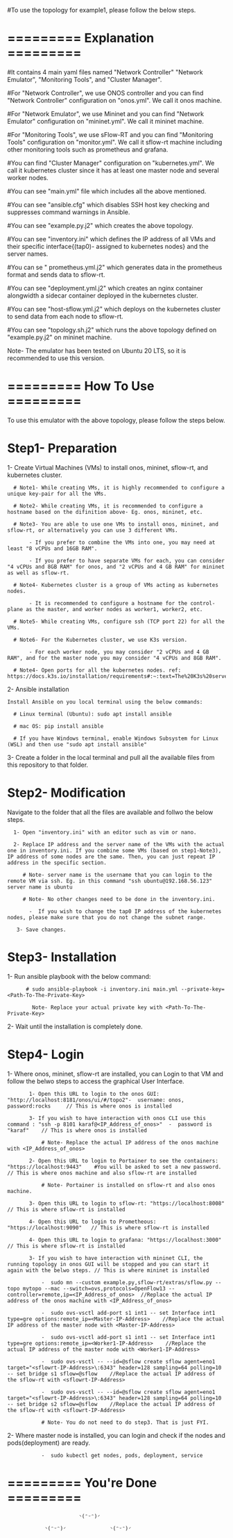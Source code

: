 #To use the topology for example1, please follow the below steps.

# ========= Explanation ========= 
#It contains 4 main yaml files named "Network Controller" "Network Emulator", "Monitoring Tools", and "Cluster Manager".

#For "Network Controller", we use ONOS controller and you can find "Network Controller" configuration on "onos.yml". We call it onos machine.

#For "Network Emulator", we use Mininet and you can find "Network Emulator" configuration on "mininet.yml". We call it mininet machine.

#For "Monitoring Tools", we use sFlow-RT and you can find "Monitoring Tools" configuration on "monitor.yml". We call it sflow-rt machine including other monitoring tools such as prometheus and grafana.

#You can find "Cluster Manager" configuration on "kubernetes.yml". We call it kubernetes cluster since it has at least one master node and several worker nodes.

#You can see "main.yml" file which includes all the above mentioned.

#You can see "ansible.cfg" which disables SSH host key checking and suppresses command warnings in Ansible.

#You can see "example.py.j2" which creates the above topology.

#You can see "inventory.ini" which defines the IP address of all VMs and their specific interface{(tap0)- assigned to kubernetes nodes} and the server names.

#You can se " prometheus.yml.j2" which generates data in the prometheus format and sends data to sflow-rt.

#You can see "deployment.yml.j2" which creates an nginx container alongwidth a sidecar container deployed in the kubernetes cluster.

#You can see "host-sflow.yml.j2" which deploys on the kubernetes cluster to send data from each node to sflow-rt.

#You can see "topology.sh.j2" which runs the above topology defined on "example.py.j2" on mininet machine.

Note- The emulator has been tested on Ubuntu 20 LTS, so it is recommended to use this version.

# ========= How To Use ========= 
To use this emulator with the above topology, please follow the steps below.

# Step1- Preparation

  1- Create Virtual Machines (VMs) to install onos, mininet, sflow-rt, and kubernetes cluster.
  
      # Note1- While creating VMs, it is highly recommended to configure a unique key-pair for all the VMs.
      
      # Note2- While creating VMs, it is recommended to configure a hostname based on the difinition above- Eg. onos, mininet, etc.
      
      # Note3- You are able to use one VMs to install onos, mininet, and sflow-rt, or alternatively you can use 3 different VMs.
      
           - If you prefer to combine the VMs into one, you may need at least "8 vCPUs and 16GB RAM". 
           
           - If you prefer to have separate VMs for each, you can consider "4 vCPUs and 8GB RAM" for onos, and "2 vCPUs and 4 GB RAM" for mininet as well as sflow-rt.
           
      # Note4- Kubernetes cluster is a group of VMs acting as kubernetes nodes. 
      
           - It is recommended to configure a hostname for the control-plane as the master, and worker nodes as worker1, worker2, etc. 
           
      # Note5- While creating VMs, configure ssh (TCP port 22) for all the VMs.  
      
      # Note6- For the Kubernetes cluster, we use K3s version.
      
           - For each worker node, you may consider "2 vCPUs and 4 GB RAM", and for the master node you may consider "4 vCPUs and 8GB RAM".
           
      # Note4- Open ports for all the kubernetes nodes. ref: https://docs.k3s.io/installation/requirements#:~:text=The%20K3s%20server%20needs%20port,listen%20on%20any%20other%20port.

  2- Ansible installation
  
    Install Ansible on you local terminal using the below commands:
    
      # Linux terminal (Ubuntu): sudo apt install ansible
      
      # mac OS: pip install ansible
      
      # If you have Windows terminal, enable Windows Subsystem for Linux (WSL) and then use "sudo apt install ansible"
      
  3- Create a folder in the local terminal and pull all the available files from this repository to that folder.

# Step2- Modification

Navigate to the folder that all the files are available and follwo the below steps.

      1- Open "inventory.ini" with an editor such as vim or nano.
      
      2- Replace IP address and the server name of the VMs with the actual one in inventory.ini. If you combine some VMs (based on step1-Note3), IP address of some nodes are the same. Then, you can just repeat IP address in the specific section.
      
         # Note- server name is the username that you can login to the remote VM via ssh. Eg. in this command "ssh ubuntu@192.168.56.123" server name is ubuntu
         
         # Note- No other changes need to be done in the inventory.ini.
         
           -  If you wish to change the tap0 IP address of the kubernetes nodes, please make sure that you do not change the subnet range.
           
       3- Save changes.
          
# Step3- Installation

1- Run ansible playbook with the below command:

          # sudo ansible-playbook -i inventory.ini main.yml --private-key=<Path-To-The-Private-Key>
          
            Note- Replace your actual private key with <Path-To-The-Private-Key>
            
2- Wait until the installation is completely done.

# Step4- Login

  1- Where onos, mininet, sflow-rt are installed, you can Login to that VM and follow the belwo steps to access the graphical User Interface.
  
           1- Open this URL to login to the onos GUI: "http://localhost:8181/onos/ui/#/topo2"-  username: onos, password:rocks     // This is where onos is installed
           
           3- If you wish to have interaction with onos CLI use this command : "ssh -p 8101 karaf@<IP_Address_of_onos>"  -  password is "karaf"    // This is where onos is installed
           
               # Note- Replace the actual IP address of the onos machine with <IP_Address_of_onos> 
               
           2- Open this URL to login to Portainer to see the containers:  "https://localhost:9443"    #You will be asked to set a new password.     // This is where onos machine and also sflow-rt are installed
           
               # Note- Portainer is installed on sflow-rt and also onos machine.
               
           3- Open this URL to login to sflow-rt: "https://localhost:8008"      // This is where sflow-rt is installed
           
           4- Open this URL to login to Prometheous: "https://localhost:9090"   // This is where sflow-rt is installed   
           
           4- Open this URL to login to grafana: "https://localhost:3000"      // This is where sflow-rt is installed     
           
           3- If you wish to have interaction with mininet CLI, the running topology in onos GUI will be stopped and you can start it again with the belwo steps. // This is where mininet is installed
           
               -  sudo mn --custom example.py,sflow-rt/extras/sflow.py --topo mytopo --mac --switch=ovs,protocols=OpenFlow13 --controller=remote,ip=<IP_Address_of_onos>  //Replace the actual IP address of the onos machine with <IP_Address_of_onos>
               
               -  sudo ovs-vsctl add-port s1 int1 -- set Interface int1 type=gre options:remote_ip=<Master-IP-Address>    //Replace the actual IP address of the master node with <Master-IP-Address>
               
               -  sudo ovs-vsctl add-port s1 int1 -- set Interface int1 type=gre options:remote_ip=<Worker1-IP-Address>    //Replace the actual IP address of the master node with <Worker1-IP-Address>
               
               -  sudo ovs-vsctl -- --id=@sflow create sflow agent=eno1 target="<sflowrt-IP-Address>\:6343" header=128 sampling=64 polling=10 -- set bridge s1 sflow=@sflow    //Replace the actual IP address of the sflow-rt with <sflowrt-IP-Address>
               
               -  sudo ovs-vsctl -- --id=@sflow create sflow agent=eno1 target="<sflowrt-IP-Address>\:6343" header=128 sampling=64 polling=10 -- set bridge s2 sflow=@sflow    //Replace the actual IP address of the sflow-rt with <sflowrt-IP-Address>
               
               # Note- You do not need to do step3. That is just FYI.
               
  2- Where master node is installed, you can login and check if the nodes and pods(deployment) are ready.
  
               -  sudo kubectl get nodes, pods, deployment, service
               

# ========= You're Done ========= 

                           ◝(ᵔᵕᵔ)◜
                                       
                ◝(ᵔᵕᵔ)◜              ◝(ᵔᵕᵔ)◜

